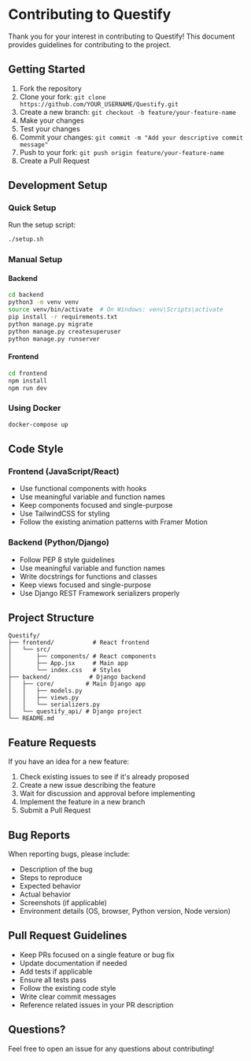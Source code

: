 # Contributing to Questify

Thank you for your interest in contributing to Questify! This document provides guidelines for contributing to the project.

## Getting Started

1. Fork the repository
2. Clone your fork: `git clone https://github.com/YOUR_USERNAME/Questify.git`
3. Create a new branch: `git checkout -b feature/your-feature-name`
4. Make your changes
5. Test your changes
6. Commit your changes: `git commit -m "Add your descriptive commit message"`
7. Push to your fork: `git push origin feature/your-feature-name`
8. Create a Pull Request

## Development Setup

### Quick Setup
Run the setup script:
```bash
./setup.sh
```

### Manual Setup

#### Backend
```bash
cd backend
python3 -m venv venv
source venv/bin/activate  # On Windows: venv\Scripts\activate
pip install -r requirements.txt
python manage.py migrate
python manage.py createsuperuser
python manage.py runserver
```

#### Frontend
```bash
cd frontend
npm install
npm run dev
```

### Using Docker
```bash
docker-compose up
```

## Code Style

### Frontend (JavaScript/React)
- Use functional components with hooks
- Use meaningful variable and function names
- Keep components focused and single-purpose
- Use TailwindCSS for styling
- Follow the existing animation patterns with Framer Motion

### Backend (Python/Django)
- Follow PEP 8 style guidelines
- Use meaningful variable and function names
- Write docstrings for functions and classes
- Keep views focused and single-purpose
- Use Django REST Framework serializers properly

## Project Structure

```
Questify/
├── frontend/           # React frontend
│   └── src/
│       ├── components/ # React components
│       ├── App.jsx     # Main app
│       └── index.css   # Styles
├── backend/           # Django backend
│   ├── core/         # Main Django app
│   │   ├── models.py
│   │   ├── views.py
│   │   └── serializers.py
│   └── questify_api/ # Django project
└── README.md
```

## Feature Requests

If you have an idea for a new feature:
1. Check existing issues to see if it's already proposed
2. Create a new issue describing the feature
3. Wait for discussion and approval before implementing
4. Implement the feature in a new branch
5. Submit a Pull Request

## Bug Reports

When reporting bugs, please include:
- Description of the bug
- Steps to reproduce
- Expected behavior
- Actual behavior
- Screenshots (if applicable)
- Environment details (OS, browser, Python version, Node version)

## Pull Request Guidelines

- Keep PRs focused on a single feature or bug fix
- Update documentation if needed
- Add tests if applicable
- Ensure all tests pass
- Follow the existing code style
- Write clear commit messages
- Reference related issues in your PR description

## Questions?

Feel free to open an issue for any questions about contributing!
